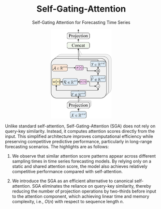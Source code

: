<div align="center">
  
# Self-Gating-Attention
Self-Gating Attention for Forecasting Time Series

<img src="https://github.com/DezhengWang/Self-Gating-Attention/blob/main/alpha_v.png" alt="Self-gating attention mechanism." width="200" />

</div>

Unlike standard self-attention, Self-Gating-Attention (SGA) does not rely on query-key similarity. Instead, it computes attention scores directly from the input. This simplified architecture improves computational efficiency while preserving competitive predictive performance, particularly in long-range forecasting scenarios. The highlights are as follows:

1) We observe that similar attention score patterns appear across different sampling times in time series forecasting models. By relying only on a static and shared attention score, the model also achieves relatively competitive performance compared with self-attention.

2) We introduce the SGA as an efficient alternative to canonical self-attention. SGA eliminates the reliance on query-key similarity, thereby reducing the number of projection operations by two-thirds before input to the attention component, which achieving linear time and memory complexity, i.e., $O(n)$ with respect to sequence length $n$.
